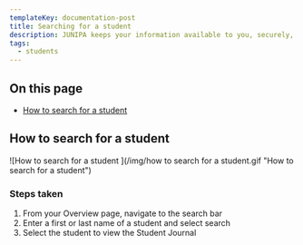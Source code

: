 ```yaml
---
templateKey: documentation-post
title: Searching for a student
description: JUNIPA keeps your information available to you, securely, at all times.  Finding a student quickly is important. 
tags:
  - students
---
```


## On this page

* [How to search for a student](#search-for-a-student)

<a id="set-custom-nccd-evidence-categories"></a>

## How to search for a student

![How to search for a student ](/img/how to search for a student.gif "How to search for a student")

### Steps taken 

1. From your Overview page, navigate to the search bar
2. Enter a first or last name of a student and select search
3. Select the student to view the Student Journal